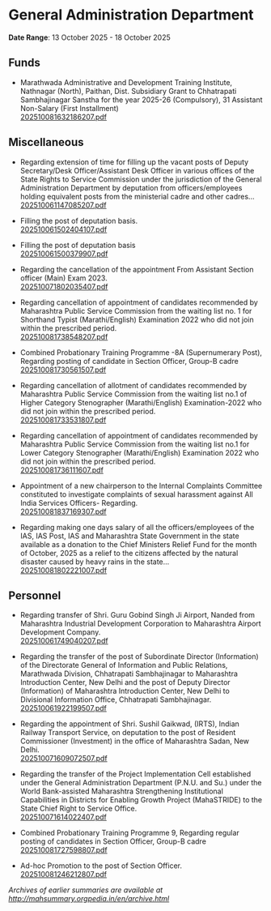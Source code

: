 # General Administration Department

**Date Range**: 13 October 2025 - 18 October 2025


## Funds
- Marathwada Administrative and Development Training Institute, Nathnagar (North), Paithan, Dist. Subsidiary Grant to Chhatrapati Sambhajinagar Sanstha for the year 2025-26 (Compulsory), 31 Assistant Non-Salary (First Installment)\
  [202510081632186207.pdf](https://gr.maharashtra.gov.in/Site/Upload/Government%20Resolutions/English/202510081632186207.pdf)

## Miscellaneous
- Regarding extension of time for filling up the vacant posts of Deputy Secretary/Desk Officer/Assistant Desk Officer in various offices of the State Rights to Service Commission under the jurisdiction of the General Administration Department by deputation from officers/employees holding equivalent posts from the ministerial cadre and other cadres...\
  [202510061147085207.pdf](https://gr.maharashtra.gov.in/Site/Upload/Government%20Resolutions/English/202510061147085207.pdf)

- Filling the post of deputation basis.\
  [202510061502404107.pdf](https://gr.maharashtra.gov.in/Site/Upload/Government%20Resolutions/English/202510061502404107.pdf)

- Filling the post of deputation basis\
  [202510061500379907.pdf](https://gr.maharashtra.gov.in/Site/Upload/Government%20Resolutions/English/202510061500379907.pdf)

- Regarding the cancellation of the appointment From Assistant Section officer (Main) Exam 2023.\
  [202510071802035407.pdf](https://gr.maharashtra.gov.in/Site/Upload/Government%20Resolutions/English/202510071802035407.pdf)

- Regarding cancellation of appointment of candidates recommended by Maharashtra Public Service Commission from the waiting list no. 1 for Shorthand Typist (Marathi/English) Examination 2022 who did not join within the prescribed period.\
  [202510081738548207.pdf](https://gr.maharashtra.gov.in/Site/Upload/Government%20Resolutions/English/202510081738548207.pdf)

- Combined Probationary Training Programme -8A (Supernumerary Post), Regarding posting of candidate in Section Officer, Group-B cadre\
  [202510081730561507.pdf](https://gr.maharashtra.gov.in/Site/Upload/Government%20Resolutions/English/202510081730561507.pdf)

- Regarding cancellation of allotment of candidates recommended by Maharashtra Public Service Commission from the waiting list no.1 of Higher Category Stenographer (Marathi/English) Examination-2022 who did not join within the prescribed period.\
  [202510081733531807.pdf](https://gr.maharashtra.gov.in/Site/Upload/Government%20Resolutions/English/202510081733531807.pdf)

- Regarding cancellation of appointment of candidates recommended by Maharashtra Public Service Commission from the waiting list no.1 for Lower Category Stenographer (Marathi/English) Examination 2022 who did not join within the prescribed period.\
  [202510081736111607.pdf](https://gr.maharashtra.gov.in/Site/Upload/Government%20Resolutions/English/202510081736111607.pdf)

- Appointment of a new chairperson to the Internal Complaints Committee constituted to investigate complaints of sexual harassment against All India Services Officers- Regarding.\
  [202510081837169307.pdf](https://gr.maharashtra.gov.in/Site/Upload/Government%20Resolutions/English/202510081837169307.pdf)

- Regarding making one days salary of all the officers/employees of the IAS, IAS Post, IAS and Maharashtra State Government in the state available as a donation to the Chief Ministers Relief Fund for the month of October, 2025 as a relief to the citizens affected by the natural disaster caused by heavy rains in the state...\
  [202510081802221007.pdf](https://gr.maharashtra.gov.in/Site/Upload/Government%20Resolutions/English/202510081802221007.pdf)

## Personnel
- Regarding transfer of Shri. Guru Gobind Singh Ji Airport, Nanded from Maharashtra Industrial Development Corporation to Maharashtra Airport Development Company.\
  [202510061749040207.pdf](https://gr.maharashtra.gov.in/Site/Upload/Government%20Resolutions/English/202510061749040207.pdf)

- Regarding the transfer of the post of Subordinate Director (Information) of the Directorate General of Information and Public Relations, Marathwada Division, Chhatrapati Sambhajinagar to Maharashtra Introduction Center, New Delhi and the post of Deputy Director (Information) of Maharashtra Introduction Center, New Delhi to Divisional Information Office, Chhatrapati Sambhajinagar.\
  [202510061922199507.pdf](https://gr.maharashtra.gov.in/Site/Upload/Government%20Resolutions/English/202510061922199507.pdf)

- Regarding the appointment of Shri. Sushil Gaikwad, (IRTS), Indian Railway Transport Service, on deputation to the post of Resident Commissioner (Investment) in the office of Maharashtra Sadan, New Delhi.\
  [202510071609072507.pdf](https://gr.maharashtra.gov.in/Site/Upload/Government%20Resolutions/English/202510071609072507.pdf)

- Regarding the transfer of the Project Implementation Cell established under the General Administration Department (P.N.U. and Su.) under the World Bank-assisted Maharashtra Strengthening Institutional Capabilities in Districts for Enabling Growth Project (MahaSTRIDE) to the State Chief Right to Service Office.\
  [202510071614022407.pdf](https://gr.maharashtra.gov.in/Site/Upload/Government%20Resolutions/English/202510071614022407.pdf)

- Combined Probationary Training Programme  9, Regarding regular posting of candidates in Section Officer, Group-B cadre\
  [202510081727598807.pdf](https://gr.maharashtra.gov.in/Site/Upload/Government%20Resolutions/English/202510081727598807.pdf)

- Ad-hoc Promotion to the post of Section Officer.\
  [202510081246212807.pdf](https://gr.maharashtra.gov.in/Site/Upload/Government%20Resolutions/English/202510081246212807.pdf)


*Archives of earlier summaries are available at http://mahsummary.orgpedia.in/en/archive.html*